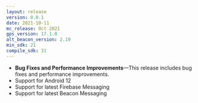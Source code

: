 ```yaml
---
layout: release
version: 8.0.1
date: 2021-10-11
mc_release: Oct 2021
gps_version: 17.1.0
alt_beacon_version: 2.19
min_sdk: 21
compile_sdk: 31
---
```

* **Bug Fixes and Performance Improvements**—This release includes bug fixes and performance improvements.
* Support for Android 12
* Support for latest Firebase Messaging
* Support for latest Beacon Messaging